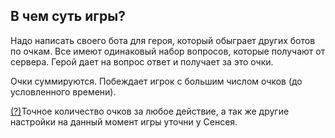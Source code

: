 ## В чем суть игры?

Надо написать своего бота для героя, который обыграет других ботов по очкам. 
Все имеют одинаковый набор вопросов, которые получают от сервера. 
Герой дает на вопрос ответ и получает за это очки. 

Очки суммируются. Побеждает игрок с большим числом очков (до условленного
времени).

[(?)](#ask)Точное количество очков за любое действие, а так же другие
настройки на данный момент игры уточни у Сенсея.
